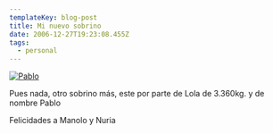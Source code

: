 ```yaml
---
templateKey: blog-post
title: Mi nuevo sobrino
date: 2006-12-27T19:23:08.455Z
tags:
  - personal
---
```

[![Pablo](https://i1.wp.com/farm1.static.flickr.com/133/335547276_10ed85bdb3_m.jpg)](http://www.flickr.com/photos/sipuedo/335547276/ "photo sharing")

Pues nada, otro sobrino más, este por parte de Lola de 3.360kg. y de nombre Pablo

Felicidades a Manolo y Nuria